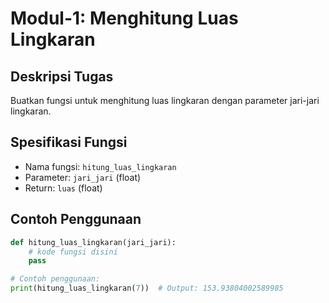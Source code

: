 # Modul-1: Menghitung Luas Lingkaran

## Deskripsi Tugas
Buatkan fungsi untuk menghitung luas lingkaran dengan parameter jari-jari lingkaran.

## Spesifikasi Fungsi
- Nama fungsi: `hitung_luas_lingkaran`
- Parameter: `jari_jari` (float)
- Return: `luas` (float)

## Contoh Penggunaan
```python
def hitung_luas_lingkaran(jari_jari):
    # kode fungsi disini
    pass

# Contoh penggunaan:
print(hitung_luas_lingkaran(7))  # Output: 153.93804002589985
